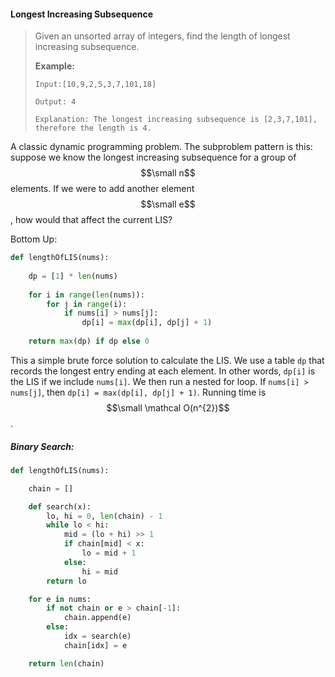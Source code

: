 #### Longest Increasing Subsequence

> Given an unsorted array of integers, find the length of longest increasing subsequence.
>
> **Example:**
>
> ```
> Input:[10,9,2,5,3,7,101,18]
>
> Output: 4 
>
> Explanation: The longest increasing subsequence is [2,3,7,101], therefore the length is 4. 
> ```

A classic dynamic programming problem. The subproblem pattern is this: suppose we know the longest increasing subsequence for a group of $$\small n$$ elements. If we were to add another element $$\small e$$, how would that affect the current LIS?

Bottom Up:

```py
def lengthOfLIS(nums):
    
    dp = [1] * len(nums)
    
    for i in range(len(nums)):
        for j in range(i):
            if nums[i] > nums[j]:
                dp[i] = max(dp[i], dp[j] + 1)
    
    return max(dp) if dp else 0
```

This a simple brute force solution to calculate the LIS. We use a table `dp` that records the longest entry ending at each element. In other words, `dp[i]` is the LIS if we include `nums[i]`. We then run a nested for loop. If `nums[i] > nums[j]`, then `dp[i] = max(dp[i], dp[j] + 1)`. Running time is $$\small \mathcal O(n^{2})$$.

##### Binary Search:

```py
def lengthOfLIS(nums):

    chain = []

    def search(x):
        lo, hi = 0, len(chain) - 1
        while lo < hi:
            mid = (lo + hi) >> 1
            if chain[mid] < x:
                lo = mid + 1
            else:
                hi = mid
        return lo

    for e in nums:
        if not chain or e > chain[-1]:
            chain.append(e)
        else:
            idx = search(e)
            chain[idx] = e

    return len(chain)
```



